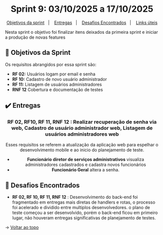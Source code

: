 <span id="topo">

<h1 align="center">Sprint 9: 03/10/2025 a 17/10/2025</h1>

<p align="center">
    <a href="#objetivos">Objetivos da sprint</a> &nbsp |&nbsp &nbsp
    <a href="#entregas">Entregas</a> &nbsp |&nbsp &nbsp
    <a href="#problemas">Desafios Encontrados</a> &nbsp |&nbsp &nbsp
    <a href="#links">Links úteis</a>
</p>

Nesta sprint o objetivo foi finalizar itens deixados da primeira sprint e iniciar a produção de novas features

<span id="objetivos">

## :dart: Objetivos da Sprint

Os requisitos abrangidos por essa sprint são:
- **RF 02:** Usuários logam por email e senha
- **RF 10:** Cadastro de novo usuário administrador
- **RF 11:** Listagem de usuários administradores
- **RNF 12** Cobertura e documentação de testes

<span id="entregas">

## :heavy_check_mark: Entregas

<div align="center">

### RF 02, RF10, RF 11, RNF 12 : Realizar recuperação de senha via web, Cadastro de usuário administrador web, Listagem de usuários administradores web
Esses requisitos se referem a atualização da aplicação web para espelhar o desenvolvimento mobile e ao inicio do planejamento de teste.

- **Funcionário diretor de serviços administrativos** visualiza administradores cadastrados e cadastra novos funcionários
- **Funcionário Geral** altera a senha.


</div>

## :toolbox: Desafios Encontrados

- **RF 02, RF 10, RF 11, RNF 12** : Desenvolvimento do back-end foi fragmentado em entregas mais diretas de handlers e rotas, o processo foi acelerado e dividido entre multiplos desenvolvedores. o plano de teste começou a ser desenvolvido, porém o back-end ficou em primeiro lugar, não houveram entregas significativas de planejamento de testes.

→ [Voltar ao topo](#topo)
    
<span id="links">
